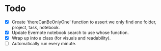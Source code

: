 # Todo
- [x] Create 'thereCanBeOnlyOne' function to assert we only find one folder, project, task, notebook.
- [x] Update Evernote notebook search to use whose function.
- [x] Wrap up into a class (for visuals and readability).
- [ ] Automatically run every minute.
